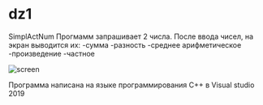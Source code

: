 # dz1
SimplActNum
Прогмамм запрашивает 2 числа. После ввода чисел, на экран выводится их:
-сумма
-разность
-среднее арифметическое
-произведение
-частное

![screen](https://user-images.githubusercontent.com/90463760/132957041-e800982c-a38e-4e28-8b97-0f17e7c423f0.jpg)

Программа написана на языке программирования C++ в Visual studio 2019
